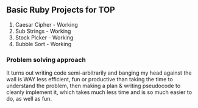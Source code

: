 ## Basic Ruby Projects for TOP

1. Caesar Cipher - Working
2. Sub Strings - Working
3. Stock Picker - Working
4. Bubble Sort - Working

### Problem solving approach

It turns out writing code semi-arbitrarily
and banging my head against the wall is WAY
less efficient, fun or productive than
taking the time to understand the problem,
then making a plan & writing pseudocode to
cleanly implement it, which takes much less
time and is so much easier to do, as well as fun.
